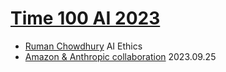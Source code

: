 # [Time 100 AI 2023](https://time.com/collection/time100-ai/) 
- [Ruman Chowdhury](https://time.com/collection/time100-ai/6311126/rumman-chowdhury/) AI Ethics
- [Amazon & Anthropic collaboration](https://press.aboutamazon.com/2023/9/amazon-and-anthropic-announce-strategic-collaboration-to-advance-generative-ai) 2023.09.25

